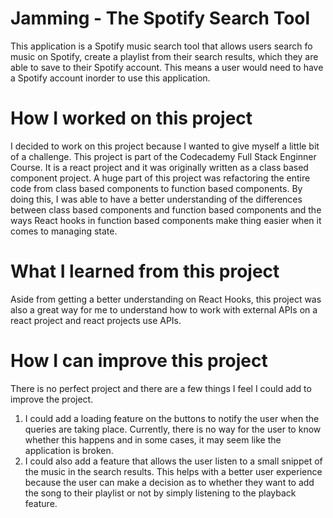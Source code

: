 # Jamming - The Spotify Search Tool

This application is a Spotify music search tool that allows users search fo music on Spotify, create a playlist from their search results, which they are able to save to their Spotify account. This means a user would need to have a Spotify account inorder to use this application. 


# How I worked on this project

I decided to work on this project because I wanted to give myself a little bit of a challenge. This project is part of the Codecademy Full Stack Enginner Course. It is a react project and it was originally written as a class based component project. A huge part of this project was refactoring the entire code from class based components to function based components. 
By doing this, I was able to have a better understanding of the differences between class based components and function based components and the ways React hooks in function based components make thing easier when it comes to managing state.


# What I learned from this project

Aside from getting a better understanding on React Hooks, this project was also a great way for me to understand how to work with external APIs on a react project and react projects use APIs.


 # How I can improve this project

 There is no perfect project and there are a few things I feel I could add to improve the project.
 1. I could add a loading feature on the buttons to notify the user when the queries are taking place. Currently, there is no way for the user to know whether this happens and in some cases, it may seem like the application is broken.
 2. I could also add a feature that allows the user listen to a small snippet of the music in the search results. This helps with a better user experience because the user can make a decision as to whether they want to add the song to their playlist or not by simply listening to the playback feature.


  